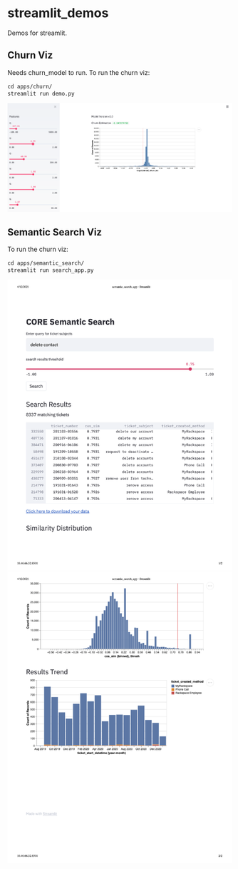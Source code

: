 # streamlit_demos
Demos for streamlit.

## Churn Viz
Needs churn_model to run.
To run the churn viz:

```
cd apps/churn/
streamlit run demo.py
```

![demo](img/churn_demo.png)

## Semantic Search Viz

To run the churn viz:

```
cd apps/semantic_search/
streamlit run search_app.py
```

![search1](img/semantic_search_app_Streamlit_1.png)
![search2](img/semantic_search_app_Streamlit2.png)